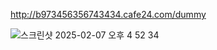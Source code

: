 http://b973456356743434.cafe24.com/dummy



![스크린샷 2025-02-07 오후 4 52 34](https://github.com/user-attachments/assets/bc0b1513-8b55-4a09-aaf1-ee840798e933)
